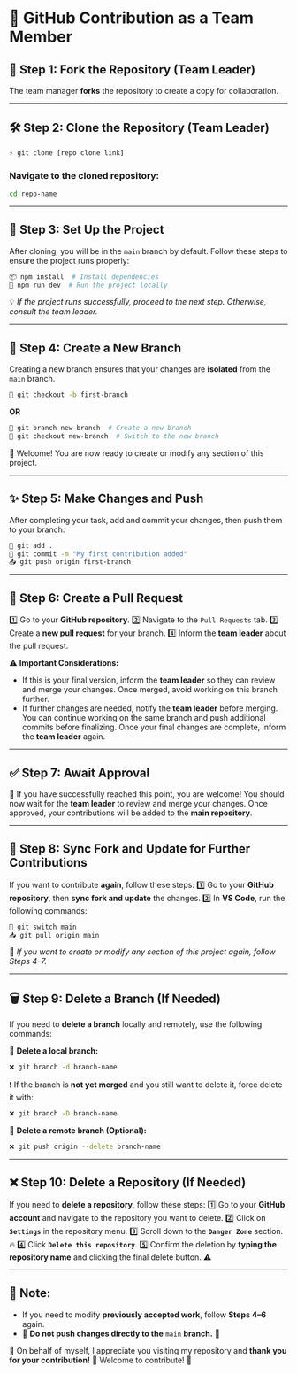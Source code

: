 # 🚀 **GitHub Contribution as a Team Member**

## 🎯 Step 1: **Fork the Repository** (Team Leader)
The team manager **forks** the repository to create a copy for collaboration.

---

## 🛠 Step 2: **Clone the Repository** (Team Leader)
```sh
⚡ git clone [repo clone link]
```
### Navigate to the cloned repository:
```sh
cd repo-name
```
---

## 🔧 Step 3: **Set Up the Project**
After cloning, you will be in the `main` branch by default. Follow these steps to ensure the project runs properly:
```sh
📦 npm install  # Install dependencies
🚀 npm run dev  # Run the project locally
```
💡 _If the project runs successfully, proceed to the next step. Otherwise, consult the team leader._

---

## 🌿 Step 4: **Create a New Branch**
Creating a new branch ensures that your changes are **isolated** from the `main` branch.
```sh
🌱 git checkout -b first-branch
```
**OR**
```sh
🌱 git branch new-branch  # Create a new branch
🔄 git checkout new-branch  # Switch to the new branch
```
🎉 Welcome! You are now ready to create or modify any section of this project.

---

## ✨ Step 5: **Make Changes and Push**
After completing your task, add and commit your changes, then push them to your branch:
```sh
📂 git add .
📝 git commit -m "My first contribution added"
📤 git push origin first-branch
```

---

## 🔀 Step 6: **Create a Pull Request**
1️⃣ Go to your **GitHub repository**.
2️⃣ Navigate to the `Pull Requests` tab.
3️⃣ Create a **new pull request** for your branch.
4️⃣ Inform the **team leader** about the pull request.

⚠️ **Important Considerations:**
- If this is your final version, inform the **team leader** so they can review and merge your changes. Once merged, avoid working on this branch further.
-  If further changes are needed, notify the **team leader** before merging. You can continue working on the same branch and push additional commits before finalizing. Once your final changes are complete, inform the **team leader** again.

---

## ✅ Step 7: **Await Approval**
🎉 If you have successfully reached this point, you are welcome! You should now wait for the **team leader** to review and merge your changes. Once approved, your contributions will be added to the **main repository**.

---

## 🔄 Step 8: **Sync Fork and Update for Further Contributions**
If you want to contribute **again**, follow these steps:
1️⃣ Go to your **GitHub repository**, then **sync fork and update** the changes.
2️⃣ In **VS Code**, run the following commands:
```sh
🔄 git switch main
📥 git pull origin main
```
📌 _If you want to create or modify any section of this project again, follow Steps 4–7._

---

## 🗑 Step 9: **Delete a Branch (If Needed)**
If you need to **delete a branch** locally and remotely, use the following commands:

🔻 **Delete a local branch:**
```sh
❌ git branch -d branch-name
```
❗ If the branch is **not yet merged** and you still want to delete it, force delete it with:
```sh
❌ git branch -D branch-name
```

🔻 **Delete a remote branch (Optional):**
```sh
❌ git push origin --delete branch-name
```

---

## ❌ Step 10: **Delete a Repository (If Needed)**
If you need to **delete a repository**, follow these steps:
1️⃣ Go to your **GitHub account** and navigate to the repository you want to delete.
2️⃣ Click on **`Settings`** in the repository menu.
3️⃣ Scroll down to the **`Danger Zone`** section. 🔥
4️⃣ Click **`Delete this repository`**.
5️⃣ Confirm the deletion by **typing the repository name** and clicking the final delete button. ⚠️

---

## 📌 **Note:**
- If you need to modify **previously accepted work**, follow **Steps 4–6** again.
- 🚨 **Do not push changes directly to the** `main` **branch.** 🚨

💙 On behalf of myself, I appreciate you visiting my repository and **thank you for your contribution!** 🙌 Welcome to contribute! 🚀
